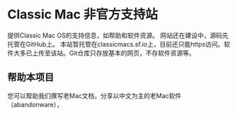 # Classic Mac 非官方支持站
提供Classic Mac OS的支持信息，如帮助和软件资源。
网站还在建设中，源码先托管在GitHub上。
本站暂托管在classicmacs.sf.io上，目前还只能https访问。软件大多已上传至该站。Git仓库只存放基本的网页，不存软件资源等。

## 帮助本项目
您可以帮助我们撰写老Mac文档，分享以中文为主的老Mac软件（abandonware），